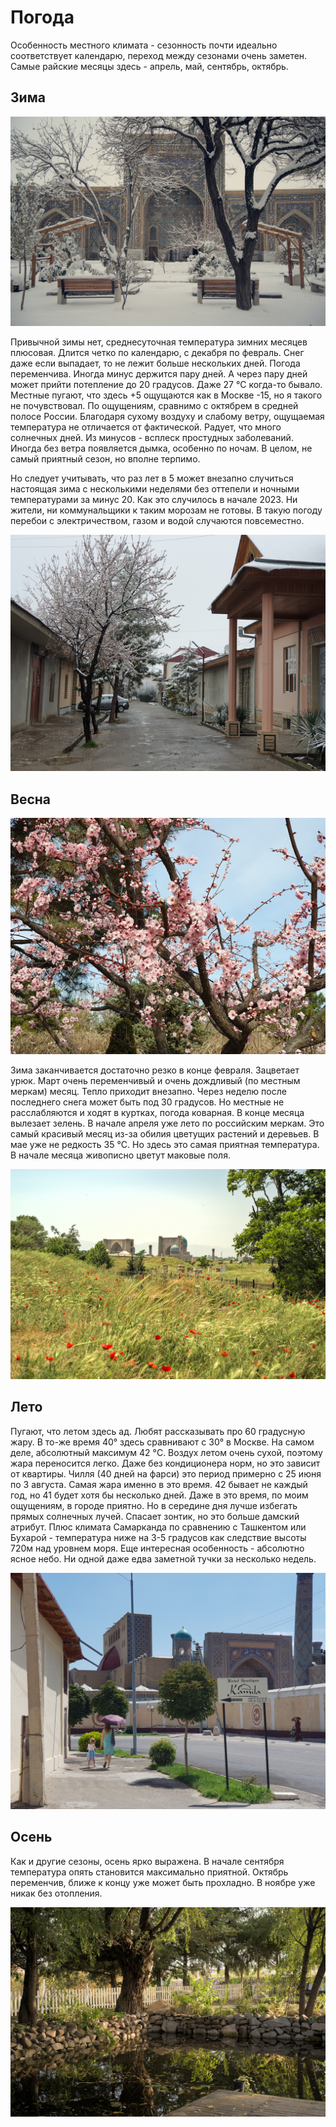 # Погода

Особенность местного климата - сезонность почти идеально соответствует
календарю, переход между сезонами очень заметен. Самые райские месяцы здесь -
апрель, май, сентябрь, октябрь.

## Зима

![Зима](./img/winter.jpg)

Привычной зимы нет, среднесуточная температура зимних месяцев плюсовая. Длится
четко по календарю, с декабря по февраль. Снег даже если выпадает, то не лежит
больше нескольких дней. Погода переменчива. Иногда минус держится пару дней. А
через пару дней может прийти потепление до 20 градусов. Даже 27 °C когда-то
бывало. Местные пугают, что здесь +5 ощущаются как в Москве -15, но я такого не
почувствовал. По ощущениям, сравнимо с октябрем в средней полосе России.
Благодаря сухому воздуху и слабому ветру, ощущаемая температура не отличается от
фактической. Радует, что много солнечных дней. Из минусов - всплеск простудных
заболеваний. Иногда без ветра появляется дымка, особенно по ночам. В целом, не
самый приятный сезон, но вполне терпимо.

Но следует учитывать, что раз лет в 5 может внезапно случиться настоящая зима с
несколькими неделями без оттепели и ночными температурами за минус 20. Как это
случилось в начале 2023. Ни жители, ни коммунальщики к таким морозам не готовы.
В такую погоду перебои с электричеством, газом и водой случаются повсеместно.

![Между летом и зимой](./img/spring1.jpg)

## Весна

![Ранняя весна](./img/spring2.jpg)

Зима заканчивается достаточно резко в конце февраля. Зацветает урюк. Март очень
переменчивый и очень дождливый (по местным меркам) месяц. Тепло приходит
внезапно. Через неделю после последнего снега может быть под 30 градусов. Но
местные не расслабляются и ходят в куртках, погода коварная. В конце месяца
вылезает зелень. В начале апреля уже лето по российским меркам. Это самый
красивый месяц из-за обилия цветущих растений и деревьев. В мае уже не редкость
35 °C. Но здесь это самая приятная температура. В начале месяца живописно цветут
маковые поля.

![Маки](./img/spring3.jpg)

## Лето

Пугают, что летом здесь ад. Любят рассказывать про 60 градусную жару. В то-же
время 40° здесь сравнивают с 30° в Москве. На самом деле, абсолютный максимум 42
°C. Воздух летом очень сухой, поэтому жара переносится легко. Даже без
кондиционера норм, но это зависит от квартиры. Чилля (40 дней на фарси) это
период примерно с 25 июня по 3 августа. Самая жара именно в это время. 42 бывает
не каждый год, но 41 будет хотя бы несколько дней. Даже в это время, по моим
ощущениям, в городе приятно. Но в середине дня лучше избегать прямых солнечных
лучей. Спасает зонтик, но это больше дамский атрибут. Плюс климата Самарканда по
сравнению с Ташкентом или Бухарой - температура ниже на 3-5 градусов как
следствие высоты 720м над уровнем моря. Еще интересная особенность - абсолютно
ясное небо. Ни одной даже едва заметной тучки за несколько недель.

![Лето](./img/summer.jpg)

## Осень

Как и другие сезоны, осень ярко выражена. В начале сентября температура опять
становится максимально приятной. Октябрь переменчив, ближе к концу уже может
быть прохладно. В ноябре уже никак без отопления.

![Осень](./img/autumn.jpg)
